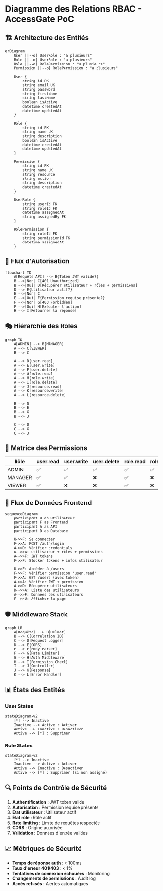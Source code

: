 # Diagramme des Relations RBAC - AccessGate PoC

## 🏗️ Architecture des Entités

```mermaid
erDiagram
    User ||--o{ UserRole : "a plusieurs"
    Role ||--o{ UserRole : "a plusieurs"
    Role ||--o{ RolePermission : "a plusieurs"
    Permission ||--o{ RolePermission : "a plusieurs"
    
    User {
        string id PK
        string email UK
        string password
        string firstName
        string lastName
        boolean isActive
        datetime createdAt
        datetime updatedAt
    }
    
    Role {
        string id PK
        string name UK
        string description
        boolean isActive
        datetime createdAt
        datetime updatedAt
    }
    
    Permission {
        string id PK
        string name UK
        string resource
        string action
        string description
        datetime createdAt
    }
    
    UserRole {
        string userId FK
        string roleId FK
        datetime assignedAt
        string assignedBy FK
    }
    
    RolePermission {
        string roleId FK
        string permissionId FK
        datetime assignedAt
    }
```

## 🔄 Flux d'Autorisation

```mermaid
flowchart TD
    A[Requête API] --> B{Token JWT valide?}
    B -->|Non| C[401 Unauthorized]
    B -->|Oui| D[Récupérer utilisateur + rôles + permissions]
    D --> E{Utilisateur actif?}
    E -->|Non| C
    E -->|Oui| F{Permission requise présente?}
    F -->|Non| G[403 Forbidden]
    F -->|Oui| H[Exécuter l'action]
    H --> I[Retourner la réponse]
```

## 🎭 Hiérarchie des Rôles

```mermaid
graph TD
    A[ADMIN] --> B[MANAGER]
    A --> C[VIEWER]
    B --> C
    
    A --> D[user.read]
    A --> E[user.write]
    A --> F[user.delete]
    A --> G[role.read]
    A --> H[role.write]
    A --> I[role.delete]
    A --> J[resource.read]
    A --> K[resource.write]
    A --> L[resource.delete]
    
    B --> D
    B --> E
    B --> G
    B --> J
    
    C --> D
    C --> G
    C --> J
```

## 🔐 Matrice des Permissions

| Rôle | user.read | user.write | user.delete | role.read | role.write | role.delete | resource.read | resource.write | resource.delete |
|------|-----------|------------|-------------|-----------|------------|-------------|---------------|----------------|-----------------|
| ADMIN | ✅ | ✅ | ✅ | ✅ | ✅ | ✅ | ✅ | ✅ | ✅ |
| MANAGER | ✅ | ✅ | ❌ | ✅ | ❌ | ❌ | ✅ | ❌ | ❌ |
| VIEWER | ✅ | ❌ | ❌ | ✅ | ❌ | ❌ | ✅ | ❌ | ❌ |

## 🚀 Flux de Données Frontend

```mermaid
sequenceDiagram
    participant U as Utilisateur
    participant F as Frontend
    participant A as API
    participant D as Database
    
    U->>F: Se connecter
    F->>A: POST /auth/login
    A->>D: Vérifier credentials
    D-->>A: Utilisateur + rôles + permissions
    A-->>F: JWT tokens
    F->>F: Stocker tokens + infos utilisateur
    
    U->>F: Accéder à /users
    F->>F: Vérifier permission 'user.read'
    F->>A: GET /users (avec token)
    A->>A: Vérifier JWT + permission
    A->>D: Récupérer utilisateurs
    D-->>A: Liste des utilisateurs
    A-->>F: Données des utilisateurs
    F-->>U: Afficher la page
```

## 🛡️ Middleware Stack

```mermaid
graph LR
    A[Requête] --> B[Helmet]
    B --> C[Correlation ID]
    C --> D[Request Logger]
    D --> E[CORS]
    E --> F[Body Parser]
    F --> G[Rate Limiter]
    G --> H[Auth Middleware]
    H --> I[Permission Check]
    I --> J[Controller]
    J --> K[Response]
    K --> L[Error Handler]
```

## 📊 États des Entités

### User States
```mermaid
stateDiagram-v2
    [*] --> Inactive
    Inactive --> Active : Activer
    Active --> Inactive : Désactiver
    Active --> [*] : Supprimer
```

### Role States
```mermaid
stateDiagram-v2
    [*] --> Inactive
    Inactive --> Active : Activer
    Active --> Inactive : Désactiver
    Active --> [*] : Supprimer (si non assigné)
```

## 🔍 Points de Contrôle de Sécurité

1. **Authentification** : JWT token valide
2. **Autorisation** : Permission requise présente
3. **État utilisateur** : Utilisateur actif
4. **État rôle** : Rôle actif
5. **Rate limiting** : Limite de requêtes respectée
6. **CORS** : Origine autorisée
7. **Validation** : Données d'entrée valides

## 📈 Métriques de Sécurité

- **Temps de réponse auth** : < 100ms
- **Taux d'erreur 401/403** : < 1%
- **Tentatives de connexion échouées** : Monitoring
- **Changements de permissions** : Audit log
- **Accès refusés** : Alertes automatiques
